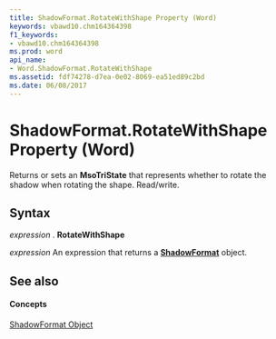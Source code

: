 ```yaml
---
title: ShadowFormat.RotateWithShape Property (Word)
keywords: vbawd10.chm164364398
f1_keywords:
- vbawd10.chm164364398
ms.prod: word
api_name:
- Word.ShadowFormat.RotateWithShape
ms.assetid: fdf74278-d7ea-0e02-8069-ea51ed89c2bd
ms.date: 06/08/2017
---
```



# ShadowFormat.RotateWithShape Property (Word)

Returns or sets an **MsoTriState** that represents whether to rotate the shadow when rotating the shape. Read/write.


## Syntax

 _expression_ . **RotateWithShape**

 _expression_ An expression that returns a **[ShadowFormat](shadowformat-object-word.md)** object.


## See also


#### Concepts


[ShadowFormat Object](shadowformat-object-word.md)

